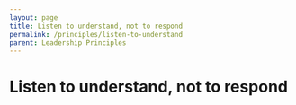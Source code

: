 ```yaml
---
layout: page
title: Listen to understand, not to respond
permalink: /principles/listen-to-understand
parent: Leadership Principles
---
```


# Listen to understand, not to respond
